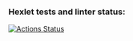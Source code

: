 ### Hexlet tests and linter status:
[![Actions Status](https://github.com/eryomkin-ivan/frontend-project-44/workflows/hexlet-check/badge.svg)](https://github.com/eryomkin-ivan/frontend-project-44/actions)